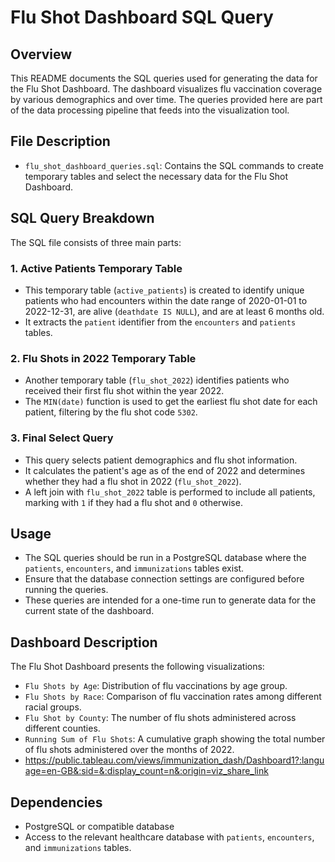 # Flu Shot Dashboard SQL Query

## Overview
This README documents the SQL queries used for generating the data for the Flu Shot Dashboard. The dashboard visualizes flu vaccination coverage by various demographics and over time. The queries provided here are part of the data processing pipeline that feeds into the visualization tool.

## File Description
- `flu_shot_dashboard_queries.sql`: Contains the SQL commands to create temporary tables and select the necessary data for the Flu Shot Dashboard.

## SQL Query Breakdown
The SQL file consists of three main parts:

### 1. Active Patients Temporary Table
- This temporary table (`active_patients`) is created to identify unique patients who had encounters within the date range of 2020-01-01 to 2022-12-31, are alive (`deathdate IS NULL`), and are at least 6 months old.
- It extracts the `patient` identifier from the `encounters` and `patients` tables.

### 2. Flu Shots in 2022 Temporary Table
- Another temporary table (`flu_shot_2022`) identifies patients who received their first flu shot within the year 2022.
- The `MIN(date)` function is used to get the earliest flu shot date for each patient, filtering by the flu shot code `5302`.

### 3. Final Select Query
- This query selects patient demographics and flu shot information.
- It calculates the patient's age as of the end of 2022 and determines whether they had a flu shot in 2022 (`flu_shot_2022`).
- A left join with `flu_shot_2022` table is performed to include all patients, marking with `1` if they had a flu shot and `0` otherwise.

## Usage
- The SQL queries should be run in a PostgreSQL database where the `patients`, `encounters`, and `immunizations` tables exist.
- Ensure that the database connection settings are configured before running the queries.
- These queries are intended for a one-time run to generate data for the current state of the dashboard.

## Dashboard Description
The Flu Shot Dashboard presents the following visualizations:
- `Flu Shots by Age`: Distribution of flu vaccinations by age group.
- `Flu Shots by Race`: Comparison of flu vaccination rates among different racial groups.
- `Flu Shot by County`: The number of flu shots administered across different counties.
- `Running Sum of Flu Shots`: A cumulative graph showing the total number of flu shots administered over the months of 2022.
- https://public.tableau.com/views/immunization_dash/Dashboard1?:language=en-GB&:sid=&:display_count=n&:origin=viz_share_link

## Dependencies
- PostgreSQL or compatible database
- Access to the relevant healthcare database with `patients`, `encounters`, and `immunizations` tables.

